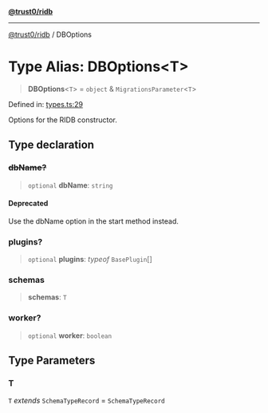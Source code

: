 [**@trust0/ridb**](../README.md)

***

[@trust0/ridb](../README.md) / DBOptions

# Type Alias: DBOptions\<T\>

> **DBOptions**\<`T`\> = `object` & `MigrationsParameter`\<`T`\>

Defined in: [types.ts:29](https://github.com/trust0-project/RIDB/blob/7fefdb506c021235200393ecaaa3bb6ff87b0ea9/packages/ridb/src/types.ts#L29)

Options for the RIDB constructor.

## Type declaration

### ~~dbName?~~

> `optional` **dbName**: `string`

#### Deprecated

Use the dbName option in the start method instead.

### plugins?

> `optional` **plugins**: *typeof* `BasePlugin`[]

### schemas

> **schemas**: `T`

### worker?

> `optional` **worker**: `boolean`

## Type Parameters

### T

`T` *extends* `SchemaTypeRecord` = `SchemaTypeRecord`
